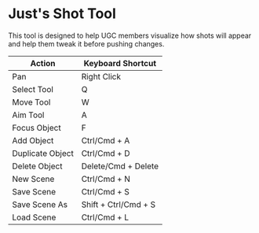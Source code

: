 # Just's Shot Tool

This tool is designed to help UGC members visualize how shots will appear and help them tweak it before pushing changes.

| Action           | Keyboard Shortcut    |
| ---------------- | -------------------- |
| Pan              | Right Click          |
| Select Tool      | Q                    |
| Move Tool        | W                    |
| Aim Tool         | A                    |
| Focus Object     | F                    |
| Add Object       | Ctrl/Cmd + A         |
| Duplicate Object | Ctrl/Cmd + D         |
| Delete Object    | Delete/Cmd + Delete  |
| New Scene        | Ctrl/Cmd + N         |
| Save Scene       | Ctrl/Cmd + S         |
| Save Scene As    | Shift + Ctrl/Cmd + S |
| Load Scene       | Ctrl/Cmd + L         |

